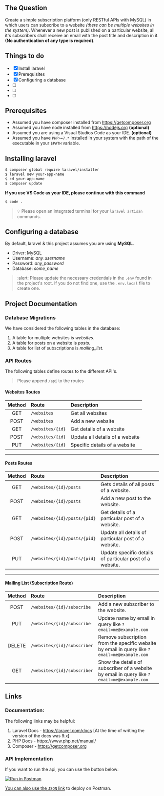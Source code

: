## The Question

Create a simple subscription platform (only RESTful APIs with MySQL) in which users can subscribe to a website *(there can be multiple websites in the system)*. Whenever a new post is published on a particular website, all it's subscribers shall receive an email with the post title and description in it. **(No authentication of any type is required)**.

## Things to do
- [x] Install laravel
- [x] Prerequisites
- [x] Configuring a database
- [ ] 
- [ ] 
- [ ] 

## Prerequisites
- Assumed you have composer installed from https://getcomposer.org
- Assumed you have node installed from https://nodejs.org **(optional)**
- Assumed you are using a Visual Studios Code as your IDE. **(optional)**
- Assumed you have `PHP>=7.*` installed in your system with the path of the executable in your `$PATH` variable.

## Installing laravel

```sh
$ composer global require laravel/installer
$ laravel new your-app-name
$ cd your-app-name
$ composer update
```

**If you use VS Code as your IDE, please continue with this command**

```sh
$ code .
```

> :bulb: Please open an integrated terminal for your `laravel artisan` commands.

## Configuring a database

By default, laravel & this project assumes you are using **MySQL**.

- Driver: MySQL
- Username: *any_username*
- Password: *any_password*
- Database: *some_name*

> :alert: Please update the necessary credentials in the `.env` found in the project's root. If you do not find one, use the `.env.local` file to create one.

## Project Documentation

### Database Migrations

We have considered the following tables in the database:

1. A table for multiple websites is _websites_.
2. A table for posts on a website is _posts_.
3. A table for list of subscriptions is _mailing\_list_.


### API Routes

The following tables define routes to the different API's.

> Please append `/api` to the routes

#### Websites Routes

| Method |   Route         |       Description               |
|:------:|:----------------|:--------------------------------|
|  GET   | `/websites`     | Get all websites                |
|  POST  | `/websites`     | Add a new website               |
|  GET   | `/websites/{id}`| Get details of a website        |
|  POST  | `/websites/{id}`| Update all details of a website |
|  PUT   | `/websites/{id}`| Specific  details of a website  |

---

#### Posts Routes

| Method |      Route                  |                        Description                      |
|:------:|:----------------------------|:--------------------------------------------------------|
|  GET   | `/websites/{id}/posts`      | Gets details of all posts of a website.                 |
|  POST  | `/websites/{id}/posts`      | Add a new post to the website.                          |
|  GET   | `/websites/{id}/posts/{pid}`| Get details of a particular post of a website.          |
|  POST  | `/websites/{id}/posts/{pid}`| Update all details of particular post of a website.     |
|  PUT   | `/websites/{id}/posts/{pid}`| Update specific details of particular post of a website.|

---

#### Mailing List (Subscription Route)

| Method |      Route                 |                        Description                        |
|:------:|:---------------------------|:----------------------------------------------------------|
| POST   | `/websites/{id}/subscribe` | Add a new subscriber to the website.                      | 
| PUT    | `/websites/{id}/subscribe` | Update name by email in query like `?email=me@example.com`|
| DELETE | `/websites/{id}/subscriber`| Remove subscription from the specific website by email in query like `?email=me@example.com`|
| GET    | `/websites/{id}/subscriber`| Show the details of subscriber of a website by email in query like `?email=me@example.com`|


## Links

### Documentation:

The following links may be helpful:

1. Laravel Docs - https://laravel.com/docs \[At the time of writing the version of the docs was 9.x\]
2. PHP Docs - https://www.php.net/manual/
3. Composer - https://getcomposer.org

### API Implementation

If you want to run the api, you can use the button below:

[![Run in Postman](https://run.pstmn.io/button.svg)](https://app.getpostman.com/run-collection/13488408-eed1b06e-68a2-4c82-b8e9-6cb8edef2e86?action=collection%2Ffork&collection-url=entityId%3D13488408-eed1b06e-68a2-4c82-b8e9-6cb8edef2e86%26entityType%3Dcollection%26workspaceId%3Db92b2c7f-201e-44d0-bf3a-bffc2a4e510e)

[You can also use the `JSON` link](https://www.getpostman.com/collections/f2926699d6f9ba10c57b) to deploy on Postman.